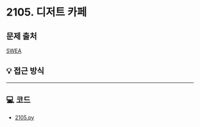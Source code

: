 # 2105. 디저트 카페

## 문제 출처
[SWEA](https://swexpertacademy.com/main/talk/solvingClub/problemView.do?solveclubId=AZgvQCv6GNXHBIT9&contestProbId=AV5VwAr6APYDFAWu&probBoxId=AZjE2kOaAXDHBIO0&type=PROBLEM&problemBoxTitle=8%EC%9B%94+3-4%EC%A3%BC%EC%B0%A8%288%2F28%EA%B9%8C%EC%A7%80+%ED%91%B8%EC%8B%9C%EC%98%A4%29&problemBoxCnt=4)

## 💡 접근 방식


---

## 💻 코드
* [2105.py](2105.py)